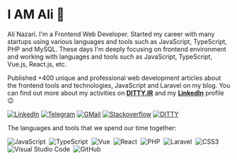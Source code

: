# I AM Ali 👋
Ali Nazari. I'm a Frontend Web Developer. Started my career with many startups using various languages and tools such as JavaScript, TypeScript, PHP and MySQL.
These days I'm deeply focusing on frontend environment and working with languages and tools such as JavaScript, TypeScript, Vue.js, React.js, etc.

Published +400 unique and professional web development articles about the frontend tools and technologies, JavaScript and Laravel on my blog.
You can find out more about my activities on **[DITTY.IR](https://ditty.ir)** and my **[LinkedIn](https://www.linkedin.com/in/alinazari11/)** profile 😉

[![LinkedIn](https://img.shields.io/badge/linkedin-f0f0f0?&style=for-the-badge&logo=linkedin&logoColor=white&color=0e76a8)](https://www.linkedin.com/in/alinazari11/)
[![Telegram](https://img.shields.io/badge/telegram-f0f0f0?&style=for-the-badge&logoColor=white&logo=telegram)](https://t.me/ditty_ir)
[![GMail](https://img.shields.io/badge/gmail-f0f0f0?&style=for-the-badge&logo=gmail&logoColor=white&color=ea4335)](mailto:alinazari.7321@gmail.com) 
[![Stackoverflow](https://img.shields.io/badge/stackoverflow-%23F28032.svg?&style=for-the-badge&logo=stackoverflow&logoColor=white)](https://stackoverflow.com/users/3578287/alin11)
[![DITTY](https://img.shields.io/badge/personal%20blog-f0f0f0?&style=for-the-badge&logoColor=white&color=1a1d24)](https://ditty.ir)

<!-- <img src="https://github-readme-stats.vercel.app/api?username=alin11&theme=algolia" height="180" /> <img src="https://github-readme-stats.vercel.app/api/top-langs/?username=alin11&layout=compact&theme=algolia" height="180" /> -->

The languages and tools that we spend our time together:

![JavaScript](https://img.shields.io/badge/-JavaScript-05122A?style=flat&logo=javascript)&nbsp;
![TypeScript](https://img.shields.io/badge/-TypeScript-05122A?style=flat&logo=TypeScript)&nbsp;
![Vue](https://img.shields.io/badge/-Vue-05122A?style=flat&logo=vue.js)&nbsp;
![React](https://img.shields.io/badge/-React-05122A?style=flat&logo=react)&nbsp;
![PHP](https://img.shields.io/badge/-PHP-05122A?style=flat&logo=php)&nbsp;
![Laravel](https://img.shields.io/badge/-Laravel-05122A?style=flat&logo=laravel)&nbsp;
![CSS3](https://img.shields.io/badge/-CSS3-05122A?style=flat&logo=CSS3&logoColor=1572B6)&nbsp;
![Visual Studio Code](https://img.shields.io/badge/-Visual%20Studio%20Code-05122A?style=flat&logo=visual-studio-code&logoColor=007ACC)&nbsp;
![GitHub](https://img.shields.io/badge/-GitHub-05122A?style=flat&logo=github)&nbsp;
